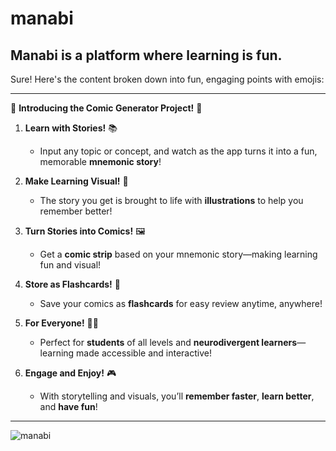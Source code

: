 # manabi

## Manabi is a platform where learning is fun.
Sure! Here's the content broken down into fun, engaging points with emojis:

---

🎉 **Introducing the Comic Generator Project!** 🚀

1. **Learn with Stories!** 📚
   - Input any topic or concept, and watch as the app turns it into a fun, memorable **mnemonic story**! 

2. **Make Learning Visual!** 🎨  
   - The story you get is brought to life with **illustrations** to help you remember better! 

3. **Turn Stories into Comics!** 🖼️ 
   - Get a **comic strip** based on your mnemonic story—making learning fun and visual! 

4. **Store as Flashcards!** 💾  
   - Save your comics as **flashcards** for easy review anytime, anywhere! 

5. **For Everyone!** 👩‍🏫 
   - Perfect for **students** of all levels and **neurodivergent learners**—learning made accessible and interactive! 

6. **Engage and Enjoy!** 🎮
   - With storytelling and visuals, you’ll **remember faster**, **learn better**, and **have fun**! 
 ---
 
![manabi](https://github.com/user-attachments/assets/72f2b0b3-40d8-4614-82ce-ae73f9fdccc5)

